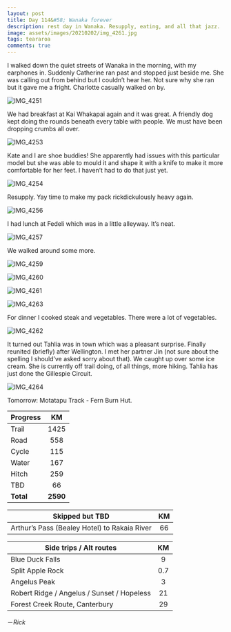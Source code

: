 ```yaml
---
layout: post
title: Day 114&#58; Wanaka forever
description: rest day in Wanaka. Resupply, eating, and all that jazz.
image: assets/images/20210202/img_4261.jpg
tags: teararoa
comments: true
---
```


I walked down the quiet streets of Wanaka in the morning, with my earphones in. Suddenly Catherine ran past and stopped just beside me. She was calling out from behind but I couldn’t hear her. Not sure why she ran but it gave me a fright. Charlotte casually walked on by.

![IMG_4251](/assets/images/20210202/img_4251.jpg)

We had breakfast at Kai Whakapai again and it was great. A friendly dog kept doing the rounds beneath every table with people. We must have been dropping crumbs all over. 

![IMG_4253](/assets/images/20210202/img_4253.jpg)

Kate and I are shoe buddies! She apparently had issues with this particular model but she was able to mould it and shape it with a knife to make it more comfortable for her feet. I haven’t had to do that just yet. 

![IMG_4254](/assets/images/20210202/img_4254.jpg)

Resupply. Yay time to make my pack rickdickulously heavy again. 

![IMG_4256](/assets/images/20210202/img_4256.jpg)

I had lunch at Fedeli which was in a little alleyway. It’s neat. 

![IMG_4257](/assets/images/20210202/img_4257.jpg)

We walked around some more. 

![IMG_4259](/assets/images/20210202/img_4259.jpg)

![IMG_4260](/assets/images/20210202/img_4260.jpg)

![IMG_4261](/assets/images/20210202/img_4261.jpg)

![IMG_4263](/assets/images/20210202/img_4263.jpg)

For dinner I cooked steak and vegetables. There were a lot of vegetables. 

![IMG_4262](/assets/images/20210202/img_4262.jpg)

It turned out Tahlia was in town which was a pleasant surprise. Finally reunited (briefly) after Wellington. I met her partner Jin (not sure about the spelling I should’ve asked sorry about that). We caught up over some ice cream. She is currently off trail doing, of all things, more hiking. Tahlia has just done the Gillespie Circuit. 

![IMG_4264](/assets/images/20210202/img_4264.jpg)

Tomorrow: Motatapu Track - Fern Burn Hut. 

| Progress | KM |
| ---- |:----:|
| Trail | 1425 |
| Road | 558 |
| Cycle | 115 |
| Water | 167 |
| Hitch | 259 |
| TBD | 66 |
| **Total** | **2590** |

| Skipped but TBD | KM |
| ---- |:----:|
| Arthur’s Pass (Bealey Hotel) to Rakaia River | 66 |

| Side trips / Alt routes | KM |
| ---- |:----:|
| Blue Duck Falls | 9 |
| Split Apple Rock | 0.7 |
| Angelus Peak | 3 |
| Robert Ridge / Angelus / Sunset / Hopeless | 21 |
| Forest Creek Route, Canterbury | 29 |



－_Rick_
